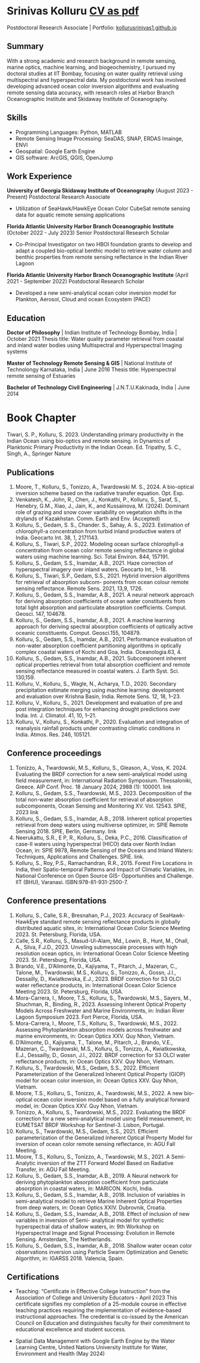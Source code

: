 # Srinivas Kolluru [CV as pdf](https://drive.google.com/file/d/13MsnfGCQfgMlMltq42KLgnE9C3pGoRtT/view)
Postdoctoral Research Associate | Portfolio: [kollurusrinivas1.github.io](https://kollurusrinivas1.github.io/digital-cv/)

## Summary
With a strong academic and research background in remote sensing, marine optics, machine learning, and biogeochemistry, I pursued my doctoral studies at IIT Bombay, focusing on water quality retrieval using multispectral and hyperspectral data. My postdoctoral work has involved developing advanced ocean color inversion algorithms and evaluating remote sensing data accuracy, with research roles at Harbor Branch Oceanographic Institute and Skidaway Institute of Oceanography.

## Skills
- Programming Languages: Python, MATLAB 
- Remote Sensing Image Processing: SeaDAS, SNAP, ERDAS Imainge, ENVI
- Geospatial: Google Earth Engine
- GIS software: ArcGIS, QGIS, OpenJump

## Work Experience
**University of Georgia Skidaway Institute of Oceanography** (August 2023 - Present)
Postdoctoral Research Associate
- Utilization of SeaHawk/HawkEye Ocean Color CubeSat remote sensing data for aquatic remote sensing applications

**Florida Atlantic University Harbor Branch Oceanographic Institute** (October 2022 - July 2023)
Senior Postdoctoral Research Scholar
- Co-Principal Investigator on two HBOI foundation grants to develop and adapt a coupled bio-optical benthic model to retrieve water column and benthic properties from remote sensing reflectance in the Indian River Lagoon

**Florida Atlantic University Harbor Branch Oceanographic Institute** (April 2021 - September 2022)
Postdoctoral Research Scholar
- Developed a new semi-analytical ocean color inversion model for Plankton, Aerosol, Cloud and ocean Ecosystem (PACE)

## Education
**Doctor of Philosophy** | Indian Institute of Technology Bombay, India | October 2021
Thesis title: Water quality parameter retrieval from coastal and inland water bodies using Multispectral and Hyperspectral Imaging systems 

**Master of Technology Remote Sensing & GIS** | National Institute of Technolongy Karnataka, India | June 2016
Thesis title: Hyperspectral remote sensing of Estuaries

**Bachelor of Technology Civil Engineering** | J.N.T.U.Kakinada, India | June 2014

# Book Chapter
Tiwari, S. P., Kolluru, S. 2023. Understanding primary productivity in the Indian Ocean using bio-optics and
remote sensing. in Dynamics of Planktonic Primary Productivity in the Indian Ocean. Ed. Tripathy, S. C., Singh,
A., Springer Nature

## Publications
1. Moore, T., Kolluru, S., Tonizzo, A., Twardowski M. S., 2024. A bio-optical inversion scheme based on the
radiative transfer equation. Opt. Exp.
2. Venkatesh, K., John, R., Chen, J., Konkathi, P., Kolluru, S., Saraf, S., Henebry, G.M., Xiao, J., Jain, K., and
Kussainova, M. (2024). Dominant role of grazing and snow cover variability on vegetation shifts in the drylands
of Kazakhstan. Comm. Earth and Env. (Accepted)
3. Kolluru, S., Gedam, S. S., Chander. S., Sahay, A. S., 2023. Estimation of chlorophyll-a concentration from
turbid inland productive waters of India. Geocarto Int. 38, 1, 2171143.
4. Kolluru, S., Tiwari, S.P., 2022. Modeling ocean surface chlorophyll-a concentration from ocean color remote
sensing reflectance in global waters using machine learning. Sci. Total Environ. 844, 157191.
5. Kolluru, S., Gedam, S.S., Inamdar, A.B., 2021. Haze correction of hyperspectral imagery over inland waters.
Geocarto Int., 1–18.
6. Kolluru, S., Tiwari, S.P., Gedam, S.S., 2021. Hybrid inversion algorithms for retrieval of absorption subcom-
ponents from ocean colour remote sensing reflectance. Remote Sens. 2021, 13,9, 1726.
7. Kolluru, S., Gedam, S.S., Inamdar, A.B., 2021. A neural network approach for deriving absorption coefficients
of ocean water constituents from total light absorption and particulate absorption coefficients. Comput. Geosci.
147, 104678.
8. Kolluru, S., Gedam, S.S., Inamdar, A.B., 2021. A machine learning approach for deriving spectral absorption
coefficients of optically active oceanic constituents. Comput. Geosci.155, 104879.
9. Kolluru, S., Gedam, S.S., Inamdar, A.B., 2021. Performance evaluation of non-water absorption coefficient
partitioning algorithms in optically complex coastal waters of Kochi and Goa, India. Oceanologia.63, 4.
10. Kolluru, S., Gedam, S.S., Inamdar, A.B., 2021. Subcomponent inherent optical properties retrieval from total
absorption coefficient and remote sensing reflectance measured in coastal waters. J. Earth Syst. Sci. 130,159.
11. Kolluru, V., Kolluru, S., Wagle, N., Acharya, T.D., 2020. Secondary precipitation estimate merging using
machine learning: development and evaluation over Krishna Basin, India. Remote Sens. 12, 18, 1–23. 
12. Kolluru, V., Kolluru, S., 2021. Development and evaluation of pre and post integration techniques for enhancing
drought predictions over India. Int. J. Climatol. 41, 10, 1–21. 
13. Kolluru, V., Kolluru, S., Konkathi, P., 2020. Evaluation and integration of reanalysis rainfall products under
contrasting climatic conditions in India. Atmos. Res. 246, 105121.

## Conference proceedings
1. Tonizzo, A., Twardowski, M.S., Kolluru, S., Gleason, A., Voss, K. 2024. Evaluating the BRDF correction for
a new semi-analytical model using field measurement, in: International Radiation Symposium. Thessaloniki,
Greece. AIP Conf. Proc. 18 January 2024; 2988 (1): 100001. link
2. Kolluru, S., Gedam, S.S., Twardowski, M.S., 2023. Decomposition of the total non-water absorption coefficient
for retrieval of absorption subcomponents, Ocean Sensing and Monitoring XV. Vol. 12543. SPIE, 2023 link
3. Kolluru, S., Gedam, S.S., Inamdar, A.B., 2018. Inherent optical properties retrieval from deep waters using
multiverse optimizer, in: SPIE Remote Sensing 2018. SPIE, Berlin, Germany. link
4. Neerukattu, S.R., E P, R., Kolluru, S., Deka, P.C., 2016. Classification of case-II waters using hyperspectral
(HICO) data over North Indian Ocean, in: SPIE 9878, Remote Sensing of the Oceans and Inland Waters:
Techniques, Applications and Challenges. SPIE. link.
5. Kolluru, S., Roy, P.S., Ramachandran, R.R., 2015. Forest Fire Locations in India, their Spatio-temporal
Patterns and Impact of Climatic Variables, in: National Conference on Open Source GIS- Opportunities and
Challenge. IIT (BHU), Varanasi. ISBN:978-81-931-2500-7.

## Conference presentations
1. Kolluru, S., Calle, S.R., Bresnahan, P.J., 2023. Accuracy of SeaHawk-HawkEye standard remote sensing
reflectance products in globally distributed aquatic sites, in: International Ocean Color Science Meeting 2023.
St. Petersburg, Florida, USA.
2. Calle, S.R., Kolluru, S., Masud-Ul-Alam, Md., Lowin, B., Hunt, M., Ohall, A., Silva, F.J.D., 2023. Unveling
submesocale processes with high resolution ocean optics, in: International Ocean Color Science Meeting 2023.
St. Petersburg, Florida, USA.
3. Brando, V.E., D’Alimonte, D., Kajiyama, T., Pitarch, J., Mazeran, C., Talone, M., Twardowski, M.S., Kolluru,
S., Tonizzo, A., Gossn, J.I., Dessailly, D., Kwiatkowska, E.J., 2023. BRDF correction for S3 OLCI water
reflectance products, in: International Ocean Color Science Meeting 2023. St. Petersburg, Florida, USA.
4. Mora-Carrera, I., Moore, T.S., Kolluru, S., Twardowski, M.S., Sayers, M., Shuchman, R., Binding, R., 2023.
Assessing Inherent Optical Property Models Across Freshwater and Marine Environments, in: Indian River
Lagoon Symposium 2023. Fort Pierce, Florida, USA.
5. Mora-Carrera, I., Moore, T.S., Kolluru, S., Twardowski, M.S., 2022. Assessing Phytoplankton absorption
models across freshwater and marine environments, in: Ocean Optics XXV. Quy Nhon, Vietnam.
6. D’Alimonte, D., Kajiyama, T., Talone, M., Pitarch, J., Brando, V.E., Mazeran, C., Twardowski, M.S., Kolluru,
S., Tonizzo, A., Kwiatkowska, E.J., Dessailly, D., Gossn, J.I., 2022. BRDF correction for S3 OLCI water
reflectance products, in: Ocean Optics XXV. Quy Nhon, Vietnam.
7. Kolluru, S., Twardowski, M.S., Gedam, S.S., 2022. Efficient Parameterization of the Generalized Inherent
Optical Property (GIOP) model for ocean color inversion, in: Ocean Optics XXV. Quy Nhon, Vietnam.
8. Moore, T.S., Kolluru, S., Tonizzo, A., Twardowski, M.S., 2022. A new bio-optical ocean color inversion model
based on a fully analytical forward model, in: Ocean Optics XXV. Quy Nhon, Vietnam.
9. Tonizzo, A., Kolluru, S., Twardowski, M.S., 2022. Evaluating the BRDF correction for a new semi-analytical
model using field measurement, in: EUMETSAT BRDF Workshop for Sentinel-3. Lisbon, Portugal.
10. Kolluru, S., Twardowski, M.S., Gedam, S.S., 2021. Efficient parameterization of the Generalized Inherent
Optical Property Model for inversion of ocean color remote sensing reflectance, in: AGU Fall Meeting.
11. Moore, T.S., Kolluru, S., Tonizzo, A., Twardowski, M.S., 2021. A Semi-Analytic inversion of the ZTT Forward
Model Based on Radiative Transfer, in: AGU Fall Meeting.
12. Kolluru, S., Gedam, S.S., Inamdar, A.B., 2019. A Neural network for deriving phytoplankton absorption
coefficient from particulate absorption in coastal waters, in: MARICON. Kochi, India.
13. Kolluru, S., Gedam, S.S., Inamdar, A.B., 2018. Inclusion of variables in semi-analytical model to retrieve
Marine Inherent Optical Properties from deep waters, in: Ocean Optics XXIV. Dubrovnik, Croatia.
14. Kolluru, S., Gedam, S.S., Inamdar, A.B., 2018. Effect of inclusion of new variables in inversion of Semi-
analytical model for synthetic hyperspectral data of shallow waters, in: 9th Workshop on Hyperspectral Image
and Signal Processing: Evolution in Remote Sensing. Amsterdam, The Netherlands.
15. Kolluru, S., Gedam, S.S., Inamdar, A.B., 2018. Shallow water ocean color observations inversion using Particle
Swarm Optimization and Genetic Algorithm, in: IGARSS 2018. Valencia, Spain.

## Certifications
- Teaching: “Certificate in Effective College Instruction” from the Association of College and University Educators - April 2023
This certificate signifies my completion of a 25-module course in effective teaching practices requiring the implementation of evidence-based instructional approaches. The credential is co-issued by the American Council on Education
and distinguishes faculty for their commitment to educational excellence and student success.

- Spatial Data Management with Google Earth Engine by the Water Learning Centre, United Nations University
Institute for Water, Environment and Health (May 2024)





